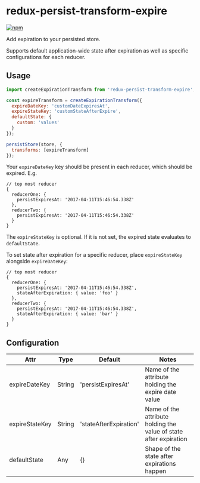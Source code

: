 # redux-persist-transform-expire

[![npm](https://img.shields.io/npm/v/redux-persist-transform-expire.svg?maxAge=2592000&style=flat-square)](https://www.npmjs.com/package/redux-persist-transform-expire)

Add expiration to your persisted store.

Supports default application-wide state after expiration as well as specific configurations for each
reducer.

## Usage
```js
import createExpirationTransform from 'redux-persist-transform-expire';

const expireTransform = createExpirationTransform({
  expireDateKey: 'customDateExpiresAt',
  expireStateKey: 'customStateAfterExpire',
  defaultState: {
    custom: 'values'
  }
});

persistStore(store, {
  transforms: [expireTransform]
});

```
Your `expireDateKey` key should be present in each reducer, which should be expired. E.g.
```
// top most reducer
{
  reducerOne: {
    persistExpiresAt: '2017-04-11T15:46:54.338Z'
  },
  reducerTwo: {
    persistExpiresAt: '2017-04-11T15:46:54.338Z'
  }
}
```
The `expireStateKey` is optional. If it is not set, the expired state evaluates to `defaultState`.

To set state after expiration for a specific reducer, place `expireStateKey` alongside 
`expireDateKey`:
```
// top most reducer
{
  reducerOne: {
    persistExpiresAt: '2017-04-11T15:46:54.338Z',
    stateAfterExpiration: { value: 'foo' }
  },
  reducerTwo: {
    persistExpiresAt: '2017-04-11T15:46:54.338Z',
    stateAfterExpiration: { value: 'bar' }
  }
}
```

## Configuration

| Attr          | Type   | Default                | Notes                                                             |
| ------------- | ------ | ---------------------- | ----------------------------------------------------------------- |
| expireDateKey | String | 'persistExpiresAt'     | Name of the attribute holding the expire date value               |
| expireStateKey| String | 'stateAfterExpiration' | Name of the attribute holding the value of state after expiration |
| defaultState  | Any    | {}                     | Shape of the state after expirations happen                       |
